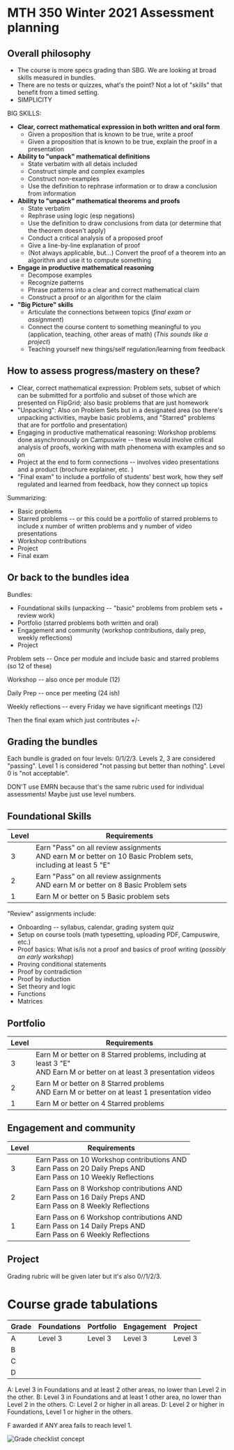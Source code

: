 # MTH 350 Winter 2021 Assessment planning

## Overall philosophy

- The course is more specs grading than SBG. We are looking at broad skills measured in bundles. 
- There are no tests or quizzes, what's the point? Not a lot of "skills" that benefit from a timed setting.
- SIMPLICITY 

BIG SKILLS: 

- **Clear, correct mathematical expression in both written and oral form**
	- Given a proposition that is known to be true, write a proof 
	- Given a proposition that is known to be true, explain the proof in a presentation 
- **Ability to "unpack" mathematical definitions** 
	- State verbatim with all detais included
	- Construct simple and complex examples
	- Construct non-examples
	- Use the definition to rephrase information or to draw a conclusion from information 
- **Ability to "unpack" mathematical theorems and proofs** 
	- State verbatim
	- Rephrase using logic (esp negations) 
	- Use the definition to draw conclusions from data (or determine that the theorem doesn't apply)
	- Conduct a critical analysis of a proposed proof
	- Give a line-by-line explanation of proof 
	- (Not always applicable, but...) Convert the proof of a theorem into an algorithm and use it to compute something
- **Engage in productive mathematical reasoning** 
	- Decompose examples 
	- Recognize patterns
	- Phrase patterns into a clear and correct mathematical claim
	- Construct a proof or an algorithm for the claim 
- **"Big Picture" skills**
	- Articulate the connections between topics (*final exam or assignment*) 
	- Connect the course content to something meaningful to you (application, teaching, other areas of math) (*This sounds like a project*) 
	- Teaching yourself new things/self regulation/learning from feedback 

## How to assess progress/mastery on these? 

- Clear, correct mathematical expression: Problem sets, subset of which can be submitted for a portfolio and subset of those which are presented on FlipGrid; also basic problems that are just homework 
- "Unpacking": Also on Problem Sets but in a designated area (so there's unpacking activities, maybe basic problems, and "Starred" problems that are for portfolio and presentation) 
- Engaging in productive mathematical reasoning:  Workshop problems done asynchronously on Campuswire -- these would involve critical analysis of proofs, working with math phenomena with examples and so on 
- Project at the end to form connections -- involves video presentations and a product (brochure explainer, etc. ) 
- "Final exam" to include a portfolio of students' best work, how they self regulated and learned from feedback, how they connect up topics 

Summarizing: 
- Basic problems
- Starred problems -- or this could be a portfolio of starred problems to include x number of written problems and y number of video presentations 
- Workshop contributions 
- Project
- Final exam 

## Or back to the bundles idea 

Bundles: 
- Foundational skills (unpacking -- "basic" problems from problem sets + review work) 
- Portfolio (starred problems both written and oral) 
- Engagement and community (workshop contributions, daily prep, weekly reflections) 
- Project 

Problem sets -- Once per module and include basic and starred problems (so 12 of these) 

Workshop -- also once per module (12) 

Daily Prep -- once per meeting (24 ish) 

Weekly reflections -- every Friday we have significant meetings (12) 


Then the final exam which just contributes +/- 


## Grading the bundles 

Each bundle is graded on four levels: 0/1/2/3. Levels 2, 3 are considered "passing". Level 1 is considered "not passing but better than nothing". Level 0 is "not acceptable". 

DON'T use EMRN because that's the same rubric used for individual assessments! Maybe just use level numbers. 

## Foundational Skills 

| Level | Requirements | 
| ----- | ------------ | 
| 3 | Earn "Pass" on all review assignments <br> AND earn M or better on 10 Basic Problem sets, including at least 5 "E" 
| 2 | Earn "Pass" on all review assignments <br> AND earn M or better on 8 Basic Problem sets 
| 1 | Earn M or better on 5 Basic problem sets 

"Review" assignments include: 

- Onboarding -- syllabus, calendar, grading system quiz
- Setup on course tools (math typesetting, uploading PDF, Campuswire, etc.) 
- Proof basics: What is/is not a proof and basics of proof writing (*possibly an early workshop*) 
- Proving conditional statements 
- Proof by contradiction
- Proof by induction
- Set theory and logic 
- Functions
- Matrices 


## Portfolio 

| Level | Requirements | 
| ----- | ------------ | 
| 3 | Earn M or better on 8 Starred problems, including at least 3 "E" <br> AND Earn M or better on at least 3 presentation videos   
| 2 | Earn M or better on 8 Starred problems <br> AND Earn M or better on at least 1 presentation video  
| 1 | Earn M or better on 4 Starred  problems 

## Engagement and community  

| Level | Requirements | 
| ----- | ------------ | 
| 3 | Earn Pass on 10 Workshop contributions AND <br> Earn Pass on 20 Daily Preps AND <br> Earn Pass on 10 Weekly Reflections   
| 2 | Earn Pass on 8 Workshop contributions AND <br> Earn Pass on 16 Daily Preps AND <br> Earn Pass on 8 Weekly Reflections 
| 1 | Earn Pass on 6 Workshop contributions AND <br> Earn Pass on 14 Daily Preps AND <br> Earn Pass on 6 Weekly Reflections


## Project 

Grading rubric will be given later but it's also 0//1/2/3. 

# Course grade tabulations 

| Grade | Foundations | Portfolio | Engagement | Project | 
| ----- | ----- | ----- | ----- | -----| 
| A | Level 3 | Level 3 | Level 3 | Level 3 | 
| B | 
| C | 
| D | 

A: Level 3 in Foundations and at least 2 other areas, no lower than Level 2 in the other. 
B: Level 3 in Foundations and at least 1 other area, no  lower than Level 2 in the others. 
C: Level 2 or higher in all areas. 
D: Level 2 or higher in Foundations, Level 1 or higher in the others. 

F awarded if ANY area fails to reach level 1. 

![Grade checklist concept](https://i.ibb.co/d0m2LBH/MTH-350-grade-checklist-concept.png)
<!--stackedit_data:
eyJoaXN0b3J5IjpbLTM0NzU4NjIwMCwtMzc3Njk1ODkzXX0=
-->